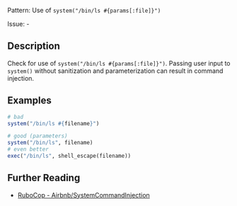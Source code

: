 Pattern: Use of `system("/bin/ls #{params[:file]}")`

Issue: -

## Description

Check for use of `system("/bin/ls #{params[:file]}")`. Passing user input to `system()` without sanitization and parameterization can result in command injection.

## Examples

```ruby
# bad
system("/bin/ls #{filename}")

# good (parameters)
system("/bin/ls", filename)
# even better
exec("/bin/ls", shell_escape(filename))
```

## Further Reading

* [RuboCop - Airbnb/SystemCommandInjection](https://gitlab.com/gitlab-org/rubocop-gitlab-security/-/blob/master/lib/rubocop/cop/gitlab-security/system_command_injection.rb)
